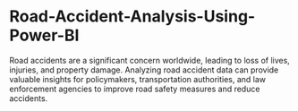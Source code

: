 # Road-Accident-Analysis-Using-Power-BI
Road accidents are a significant concern worldwide, leading to loss of lives, injuries, and property damage. Analyzing road accident data can provide valuable insights for policymakers, transportation authorities, and law enforcement agencies to improve road safety measures and reduce accidents. 
